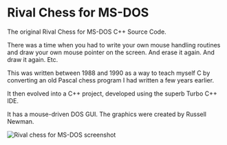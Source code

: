Rival Chess for MS-DOS
======================

The original Rival Chess for MS-DOS C++ Source Code.  

There was a time when you had to write your own mouse handling routines and draw your own mouse pointer on the screen.  And erase it again.  And draw it again.  Etc.

This was written between 1988 and 1990 as a way to teach myself C by converting an old Pascal chess program I had written a few years earlier.

It then evolved into a C++ project, developed using the superb Turbo C++ IDE.

It has a mouse-driven DOS GUI.  The graphics were created by Russell Newman.

![Rival chess for MS-DOS screenshot](https://raw.githubusercontent.com/chris-moreton/rival-chess-dos/master/rivalchess.png)
